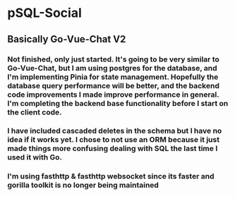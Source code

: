 # pSQL-Social

## Basically Go-Vue-Chat V2

### Not finished, only just started. It's going to be very similar to Go-Vue-Chat, but I am using postgres for the database, and I'm implementing Pinia for state management. Hopefully the database query performance will be better, and the backend code improvements I made improve performance in general. I'm completing the backend base functionality before I start on the client code.

### I have included cascaded deletes in the schema but I have no idea if it works yet. I chose to not use an ORM because it just made things more confusing dealing with SQL the last time I used it with Go.

### I'm using fasthttp & fasthttp websocket since its faster and gorilla toolkit is no longer being maintained
